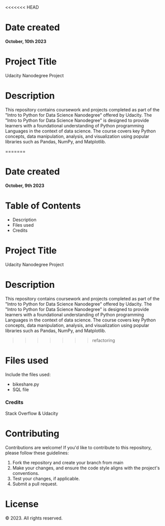 <<<<<<< HEAD
<h1> Date created </h1>
<b> October, 10th 2023 </b>

<h1> Project Title </h1>
Udacity Nanodegree Project

<h1> Description </h1>
This repository contains coursework and projects completed as part of the "Intro to Python for Data Science Nanodegree" offered by Udacity.
The "Intro to Python for Data Science Nanodegree" is designed to provide learners with a foundational understanding of Python programming Languages in the context of data science. The course covers key Python concepts, data manipulation, analysis, and visualization using popular libraries such as Pandas, NumPy, and Matplotlib.

=======
<!-- This is the refactoring branch -->
<h1> Date created </h1>
<b> October, 9th 2023 </b>

<h1> Table of Contents </h1>
<ul>
<li> Description </li>
<li> Files used </li>
<li> Credits </li>
</ul>

<h1> Project Title </h1>
Udacity Nanodegree Project

<h1> Description </h1>
This repository contains coursework and projects completed as part of the "Intro to Python for Data Science Nanodegree" offered by Udacity.
The "Intro to Python for Data Science Nanodegree" is designed to provide learners with a foundational understanding of Python programming Languages in the context of data science. The course covers key Python concepts, data manipulation, analysis, and visualization using popular libraries such as Pandas, NumPy, and Matplotlib.

>>>>>>> refactoring
<h1> Files used </h1>
Include the files used:
  <ul>
    <li>
      bikeshare.py
    </li>
    <li>
      SQL file
    </li>
  </ul>

### Credits
Stack Overflow & Udacity

<h1> Contributing </h1>
Contributions are welcome! If you'd like to contribute to this repository, please follow these guidelines:
<ol>
<li> Fork the repository and create your branch from main </li>
<li> Make your changes, and ensure the code style aligns with the project's conventions. </li>
<li> Test your changes, if applicable. </li>
<li> Submit a pull request. </li>
</ol>
<h1> License </h1> <!-- Updated section of the ReadMe file -->
<footer>
    <p> &copy; 2023. All rights reserved.</p>
</footer>
